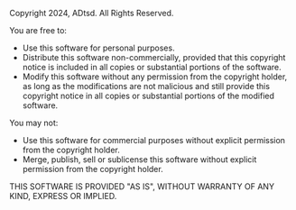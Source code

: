 Copyright 2024, ADtsd. All Rights Reserved.

You are free to:
- Use this software for personal purposes.
- Distribute this software non-commercially, provided that this copyright notice is included in all copies or substantial portions of the software.
- Modify this software without any permission from the copyright holder, as long as the modifications are not malicious and still provide this copyright notice in all copies or substantial portions of the modified software.

You may not:
- Use this software for commercial purposes without explicit permission from the copyright holder.
- Merge, publish, sell or sublicense this software without explicit permission from the copyright holder.

THIS SOFTWARE IS PROVIDED "AS IS", WITHOUT WARRANTY OF ANY KIND, EXPRESS OR IMPLIED.
